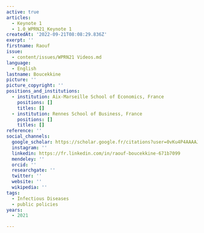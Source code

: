 ```yaml
---
active: true
articles:
  - Keynote 1
  - 1.0_WPRN21_Keynote 1
createdAt: '2022-09-21T08:08:29.836Z'
exerpt: ''
firstname: Raouf
issue:
  - content/issues/WPRN21 Videos.md
language:
  - English
lastname: Boucekkine
picture: ''
picture_copyright: ''
positions_and_institutions:
  - institution: Aix-Marseille School of Economics, France
    positions: []
    titles: []
  - institution: Rennes School of Business, France
    positions: []
    titles: []
reference: ''
social_channels:
  google_scholar: https://scholar.google.fr/citations?user=0vKu4P4AAAAJ&hl=fr
  instagram: ''
  linkedin: https://fr.linkedin.com/in/raouf-boucekkine-671b7099
  mendeley: ''
  orcid: ''
  researchgate: ''
  twitter: ''
  website: ''
  wikipedia: ''
tags:
  - Infectious Diseases
  - public policies
years:
  - 2021

---
```


